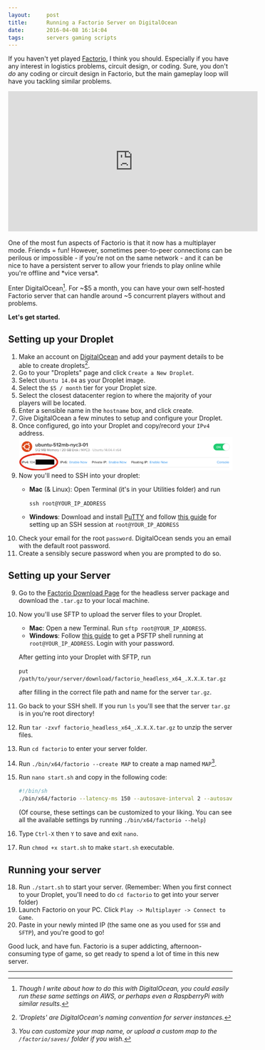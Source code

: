 ```yaml
---
layout:     post
title:      Running a Factorio Server on DigitalOcean
date:       2016-04-08 16:14:04
tags:       servers gaming scripts
---
```


If you haven't yet played [Factorio](http://www.factorio.com/), I think you should. Especially if you have any interest in logistics problems, circuit design, or coding. Sure, you don't *do* any coding or circuit design in Factorio, but the main gameplay loop will have you tackling similar problems.

<iframe style="display: block; margin: auto;" width="560" height="315" src="https://www.youtube.com/embed/DR01YdFtWFI" frameborder="0" allowfullscreen></iframe>
<br>
One of the most fun aspects of Factorio is that it now has a multiplayer mode. Friends = fun! However, sometimes peer-to-peer connections can be perilous or impossible - if you're not on the same network - and it can be nice to have a persistent server to allow your friends to play online while you're offline and *vice versa*.

Enter DigitalOcean[^1]. For ~$5 a month, you can have your own self-hosted Factorio server that can handle around ~5 concurrent players without and problems.
<!--break-->
**Let's get started.**

## Setting up your Droplet
1. Make an account on [DigitalOcean](https://www.digitalocean.com/) and add your payment details to be able to create droplets[^2].
2. Go to your "Droplets" page and click `Create a New Droplet`.
3. Select `Ubuntu 14.04` as your Droplet image. 
4. Select the `$5 / month` tier for your Droplet size.
5. Select the closest datacenter region to where the majority of your players will be located.
6. Enter a sensible name in the `hostname` box, and click create.
4. Give DigitalOcean a few minutes to setup and configure your Droplet.
5. Once configured, go into your Droplet and copy/record your `IPv4` address.
    ![/img/do-panel](/img/do-panel.png)
6. Now you'll need to SSH into your droplet:
    * **Mac** (& Linux): Open Terminal (it's in your Utilities folder) and run 

        ```ssh root@YOUR_IP_ADDRESS```

    * **Windows**: Download and install [PuTTY](http://www.putty.org/) and follow [this guide](https://mediatemple.net/community/products/dv/204404604/using-ssh-in-putty-) for setting up an SSH session at ```root@YOUR_IP_ADDRESS```
7. Check your email for the root `password`. DigitalOcean sends you an email with the default root password.
8. Create a sensibly secure password when you are prompted to do so.

## Setting up your Server
9. Go to the [Factorio Download Page](https://www.factorio.com/download-headless/stable) for the headless server package and download the `.tar.gz` to your local machine.
10. Now you'll use SFTP to upload the server files to your Droplet.
    * **Mac**: Open a new Terminal. Run `sftp root@YOUR_IP_ADDRESS`.
    * **Windows**: Follow [this guide](http://www.math.tamu.edu/~mpilant/math696/psftp.html) to get a PSFTP shell running at ```root@YOUR_IP_ADDRESS```. Login with your password.

    After getting into your Droplet with SFTP, run 

    `put /path/to/your/server/download/factorio_headless_x64_.X.X.X.tar.gz`

    after filling in the correct file path and name for the server `tar.gz`.
11. Go back to your SSH shell. If you run `ls` you'll see that the server `tar.gz` is in you're root directory!
12. Run `tar -zxvf factorio_headless_x64_.X.X.X.tar.gz` to unzip the server files.
13. Run `cd factorio` to enter your server folder.
14. Run `./bin/x64/factorio --create MAP` to create a map named `MAP`[^3]. 
15. Run `nano start.sh` and copy in the following code:

    ~~~bash
    #!/bin/sh
    ./bin/x64/factorio --latency-ms 150 --autosave-interval 2 --autosave-slots 10 --disallow-commands --start-server MAP
    ~~~

    (Of course, these settings can be customized to your liking. You can see all the available settings by running `./bin/x64/factorio --help`)
16. Type `Ctrl-X` then `Y` to save and exit `nano`.
17. Run `chmod +x start.sh` to make `start.sh` executable.

## Running your server
18. Run `./start.sh` to start your server. (Remember: When you first connect to your Droplet, you'll need to do `cd factorio` to get into your server folder)
7. Launch Factorio on your PC. Click `Play -> Multiplayer -> Connect to Game`.
8. Paste in your newly minted IP (the same one as you used for `SSH` and `SFTP`), and you're good to go!

Good luck, and have fun. Factorio is a super addicting, afternoon-consuming type of game, so get ready to spend a lot of time in this new server.

---
[^1]: *Though I write about how to do this with DigitalOcean, you could easily run these same settings on AWS, or perhaps even a RaspberryPi with similar results.*
[^2]: *'Droplets' are DigitalOcean's naming convention for server instances.*
[^3]: *You can customize your map name, or upload a custom map to the `/factorio/saves/` folder if you wish.*
